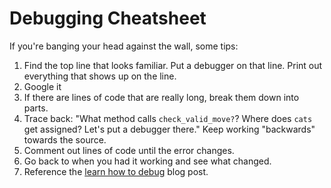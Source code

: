 # Debugging Cheatsheet

If you're banging your head against the wall, some tips:

1. Find the top line that looks familiar.  Put a debugger on that line.  Print out everything that shows up on the line.
2. Google it
3. If there are lines of code that are really long, break them down into parts.
4. Trace back: "What method calls `check_valid_move?`?  Where does `cats` get assigned?  Let's put a debugger there."  Keep working "backwards" towards the source.
5. Comment out lines of code until the error changes.
6. Go back to when you had it working and see what changed.
7. Reference the [learn how to debug][learn-to-debug] blog post.

[learn-to-debug]: https://carryonmyabramson.wordpress.com/2015/12/11/learn-to-debug-and-save-six-weeks-a-year/
